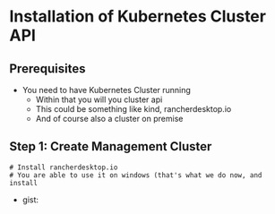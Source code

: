 # Installation of Kubernetes Cluster API

## Prerequisites 

  * You need to have Kubernetes Cluster running 
    * Within that you will you cluster api 
    * This could be something like kind, rancherdesktop.io
    * And of course also a cluster on premise 

## Step 1: Create Management Cluster 

```
# Install rancherdesktop.io 
# You are able to use it on windows (that's what we do now, and install 
```

  * gist: 
